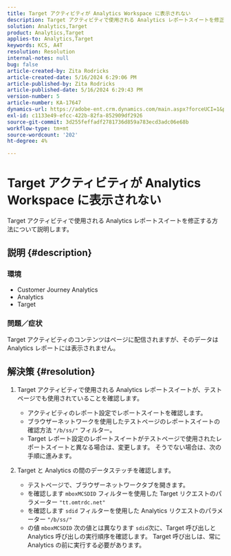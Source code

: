 ```yaml
---
title: Target アクティビティが Analytics Workspace に表示されない
description: Target アクティビティで使用される Analytics レポートスイートを修正する方法について説明します。
solution: Analytics,Target
product: Analytics,Target
applies-to: Analytics,Target
keywords: KCS, A4T
resolution: Resolution
internal-notes: null
bug: false
article-created-by: Zita Rodricks
article-created-date: 5/16/2024 6:29:06 PM
article-published-by: Zita Rodricks
article-published-date: 5/16/2024 6:29:43 PM
version-number: 5
article-number: KA-17647
dynamics-url: https://adobe-ent.crm.dynamics.com/main.aspx?forceUCI=1&pagetype=entityrecord&etn=knowledgearticle&id=8fcb372a-b213-ef11-9f89-6045bd0298d4
exl-id: c1133e49-efcc-422b-82fa-852909df2926
source-git-commit: 3d255feffadf2781736d859a783ecd3adc06e68b
workflow-type: tm+mt
source-wordcount: '202'
ht-degree: 4%

---
```


# Target アクティビティが Analytics Workspace に表示されない


Target アクティビティで使用される Analytics レポートスイートを修正する方法について説明します。

## 説明 {#description}


### <b>環境</b>

- Customer Journey Analytics
- Analytics
- Target 




### <b>問題／症状</b>

Target アクティビティのコンテンツはページに配信されますが、そのデータは Analytics レポートには表示されません。


## 解決策 {#resolution}


1. Target アクティビティで使用される Analytics レポートスイートが、テストページでも使用されていることを確認します。

   - アクティビティのレポート設定でレポートスイートを確認します。
   - ブラウザーネットワークを使用したテストページのレポートスイートの確認方法 `"/b/ss/"` フィルター。
   - Target レポート設定のレポートスイートがテストページで使用されたレポートスイートと異なる場合は、変更します。 そうでない場合は、次の手順に進みます。
2. Target と Analytics の間のデータステッチを確認します。

   - テストページで、ブラウザーネットワークタブを開きます。
   - を確認します `mboxMCSDID` フィルターを使用した Target リクエストのパラメーター `"tt.omtrdc.net"`
   - を確認します `sdid` フィルターを使用した Analytics リクエストのパラメーター `"/b/ss/"`
   - の値 `mboxMCSDID` 次の値とは異なります `sdid`次に、Target 呼び出しと Analytics 呼び出しの実行順序を確認します。 Target 呼び出しは、常に Analytics の前に実行する必要があります。
